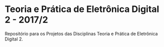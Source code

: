 # Teoria e Prática de Eletrônica Digital 2 - 2017/2
Repositório para os Projetos das Disciplinas Teoria e Prática de Eletrônica Digital 2.
